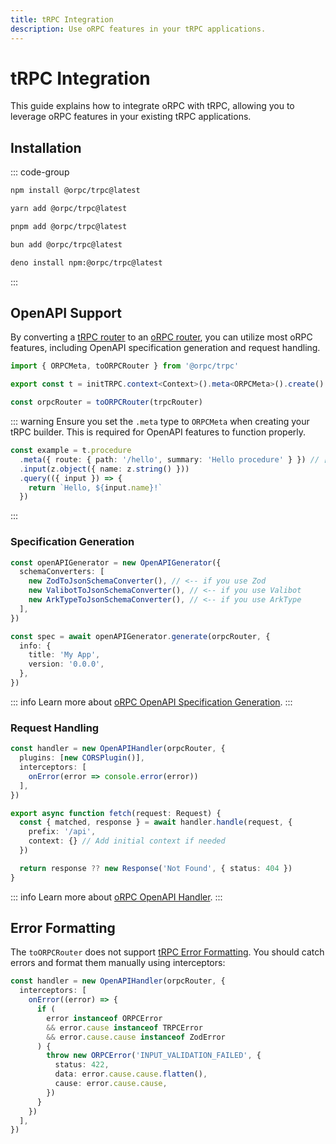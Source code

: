 ```yaml
---
title: tRPC Integration
description: Use oRPC features in your tRPC applications.
---
```


# tRPC Integration

This guide explains how to integrate oRPC with tRPC, allowing you to leverage oRPC features in your existing tRPC applications.

## Installation

::: code-group

```sh [npm]
npm install @orpc/trpc@latest
```

```sh [yarn]
yarn add @orpc/trpc@latest
```

```sh [pnpm]
pnpm add @orpc/trpc@latest
```

```sh [bun]
bun add @orpc/trpc@latest
```

```sh [deno]
deno install npm:@orpc/trpc@latest
```

:::

## OpenAPI Support

By converting a [tRPC router](https://trpc.io/docs/server/routers) to an [oRPC router](/docs/router), you can utilize most oRPC features, including OpenAPI specification generation and request handling.

```ts
import { ORPCMeta, toORPCRouter } from '@orpc/trpc'

export const t = initTRPC.context<Context>().meta<ORPCMeta>().create()

const orpcRouter = toORPCRouter(trpcRouter)
```

::: warning
Ensure you set the `.meta` type to `ORPCMeta` when creating your tRPC builder. This is required for OpenAPI features to function properly.

```ts
const example = t.procedure
  .meta({ route: { path: '/hello', summary: 'Hello procedure' } }) // [!code highlight]
  .input(z.object({ name: z.string() }))
  .query(({ input }) => {
    return `Hello, ${input.name}!`
  })
```

:::

### Specification Generation

```ts
const openAPIGenerator = new OpenAPIGenerator({
  schemaConverters: [
    new ZodToJsonSchemaConverter(), // <-- if you use Zod
    new ValibotToJsonSchemaConverter(), // <-- if you use Valibot
    new ArkTypeToJsonSchemaConverter(), // <-- if you use ArkType
  ],
})

const spec = await openAPIGenerator.generate(orpcRouter, {
  info: {
    title: 'My App',
    version: '0.0.0',
  },
})
```

::: info
Learn more about [oRPC OpenAPI Specification Generation](/docs/openapi/openapi-specification).
:::

### Request Handling

```ts
const handler = new OpenAPIHandler(orpcRouter, {
  plugins: [new CORSPlugin()],
  interceptors: [
    onError(error => console.error(error))
  ],
})

export async function fetch(request: Request) {
  const { matched, response } = await handler.handle(request, {
    prefix: '/api',
    context: {} // Add initial context if needed
  })

  return response ?? new Response('Not Found', { status: 404 })
}
```

::: info
Learn more about [oRPC OpenAPI Handler](/docs/openapi/openapi-handler).
:::

## Error Formatting

The `toORPCRouter` does not support [tRPC Error Formatting](https://trpc.io/docs/server/error-formatting). You should catch errors and format them manually using interceptors:

```ts
const handler = new OpenAPIHandler(orpcRouter, {
  interceptors: [
    onError((error) => {
      if (
        error instanceof ORPCError
        && error.cause instanceof TRPCError
        && error.cause.cause instanceof ZodError
      ) {
        throw new ORPCError('INPUT_VALIDATION_FAILED', {
          status: 422,
          data: error.cause.cause.flatten(),
          cause: error.cause.cause,
        })
      }
    })
  ],
})
```

